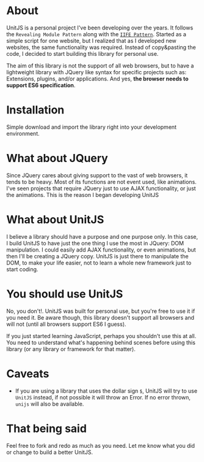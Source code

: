 # About
UnitJS is a personal project I've been developing over the years. It follows the `Revealing Module Pattern` along with the [`IIFE Pattern`](http://benalman.com/news/2010/11/immediately-invoked-function-expression/). Started as a simple script for one website, but I realized that as I developed new websites, the same functionality was required. Instead of copy&pasting the code, I decided to start building this library for personal use.

The aim of this library is not the support of all web browsers, but to have a lightweight library with JQuery like syntax for specific projects such as: Extensions, plugins, and/or applications. And yes, **the browser needs to support ES6 specification**.

# Installation
Simple download and import the library right into your development environment.

# What about JQuery
Since JQuery cares about giving support to the vast of web browsers, it tends to be heavy. Most of its functions are not event used, like animations. I've seen projects that require JQuery just to use AJAX functionality, or just the animations. This is the reason I began developing UnitJS

# What about UnitJS
I believe a library should have a purpose and one purpose only. In this case, I build UnitJS to have just the one thing I use the most in JQuery: DOM manipulation. I could easily add AJAX functionality, or even animations, but then I'll be creating a JQuery copy. UnitJS is just there to manipulate the DOM, to make your life easier, not to learn a whole new framework just to start coding.

# You should use UnitJS
No, you don't!. UnitJS was built for personal use, but you're free to use it if you need it. Be aware though, this library doesn't support all browsers and will not (until all browsers support ES6 I guess).

If you just started learning JavaScript, perhaps you shouldn't use this at all. You need to understand what's happening behind scenes before using this library (or any library or framework for that matter).

# Caveats
- If you are using a library that uses the dollar sign `$`, UnitJS will try to use `UnitJS` instead, if not possible it will throw an Error. If no error thrown, `unijs` will also be available.

# That being said
Feel free to fork and redo as much as you need. Let me know what you did or change to build a better UnitJS.